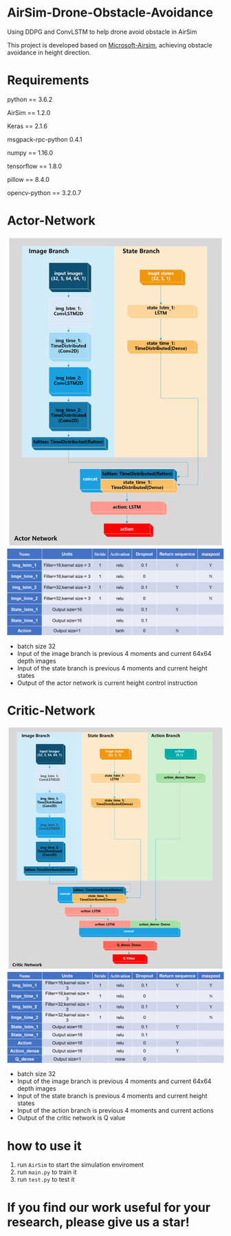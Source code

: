 # AirSim-Drone-Obstacle-Avoidance
Using DDPG and ConvLSTM to help drone avoid obstacle in AirSim

This project is developed based on [Microsoft-Airsim](https://github.com/microsoft/AirSim), achieving obstacle avoidance in height direction.

# Requirements
python == 3.6.2

AirSim == 1.2.0

Keras == 2.1.6

msgpack-rpc-python 0.4.1

numpy == 1.16.0

tensorflow == 1.8.0

pillow == 8.4.0

opencv-python == 3.2.0.7

# Actor-Network
![image](./images/actor.png)
![image](./images/actor_details.png)
- batch size 32
- Input of the image branch is previous 4 moments and current 64x64 depth images
- Input of the state branch is previous 4 moments and current height states
- Output of the actor network is current height control instruction


# Critic-Network
![image](./images/critic.png)
![image](./images/critic_details.png)
- batch size 32
- Input of the image branch is previous 4 moments and current 64x64 depth images
- Input of the state branch is previous 4 moments and current height states
- Input of the action branch is previous 4 moments and current actions
- Output of the critic network is Q value


# how to use it
1. run `AirSim` to start the simulation enviroment
2. run `main.py` to train it
3. run `test.py` to test it


# If you find our work useful for your research, please give us a star!
